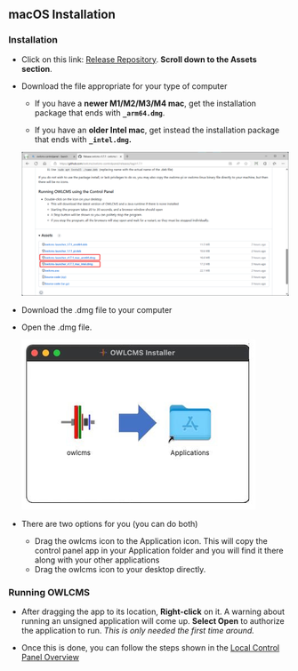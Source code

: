 ## macOS Installation

### Installation

- Click on this link: [Release Repository](https://github.com/owlcms/owlcms-controlpanel/releases).  **Scroll down to the Assets section**.
  
- Download the file appropriate for your type of computer
  
  - If you have a **newer M1/M2/M3/M4 mac**, get the installation package that ends with **`_arm64.dmg`**.
  
  - If you have an **older Intel mac**, get instead the installation package that ends with **`_intel.dmg`.**
  
  
  ![10](nimg/1120Mac/10.png)
  
- Download the .dmg file to your computer

- Open the .dmg file. 

  ![30](nimg/1120Mac/30.jpg)

- There are two options for you (you can do both)
  
  - Drag the owlcms icon to the Application icon.  This will copy the control panel app in your Application folder and you will find it there along with your other applications
  - Drag the owlcms icon to your desktop directly.


### Running OWLCMS

- After dragging the app to its location, **Right-click** on it. A warning about running an unsigned application will come up. **Select Open** to authorize the application to run.  *This is only needed the first time around.*

- Once this is done, you can follow the steps shown in the [Local Control Panel Overview](LocalControlPanel)

